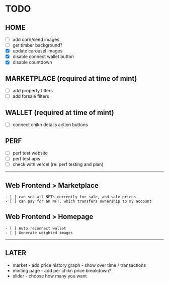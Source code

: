 # TODO

## HOME

- [ ] add corn/seed images
- [ ] get timber background?
- [x] update carousel images
- [x] disable connect wallet button
- [x] disable countdown

## MARKETPLACE (required at time of mint)

- [ ] add property filters
- [ ] add forsale filters

## WALLET (required at time of mint)

- [ ] connect chikn details action buttons

## PERF

- [ ] perf test website
- [ ] perf test apis
- [ ] check with vercel (re: perf testing and plan)

---

## Web Frontend > Marketplace

    - [ ] can see all NFTs currently for sale, and sale prices
    - [ ] can pay for an NFT, which transfers ownership to my account

## Web Frontend > Homepage

    - [ ] Auto reconnect wallet
    - [ ] Generate weighted images

---

## LATER

- market - add price history graph - show over time / transactions
- minting page - add per chikn price breakdown?
- slider - choose how many you want
